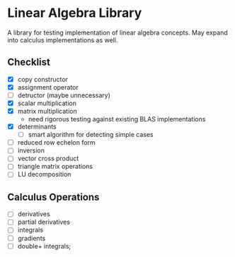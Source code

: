 # Linear Algebra Library

A library for testing implementation of linear algebra concepts. May expand into calculus implementations as well.

## Checklist

- [X] copy constructor
- [X] assignment operator
- [ ] detructor (maybe unnecessary)
- [X] scalar multiplication
- [X] matrix multiplication
  - need rigorous testing against existing BLAS implementations
- [X] determinants
  - [ ] smart algorithm for detecting simple cases
- [ ] reduced row echelon form
- [ ] inversion
- [ ] vector cross product
- [ ] triangle matrix operations
- [ ] LU decomposition

## Calculus Operations

- [ ] derivatives
- [ ] partial derivatives
- [ ] integrals
- [ ] gradients
- [ ] double+ integrals;